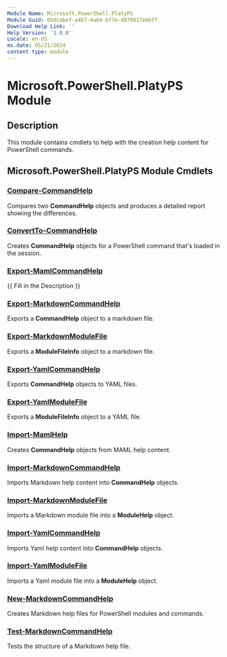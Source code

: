 ```yaml
---
Module Name: Microsoft.PowerShell.PlatyPS
Module Guid: 0bdcabef-a4b7-4a6d-bf7e-d879817ebbff
Download Help Link: ''
Help Version: '1.0.0'
Locale: en-US
ms.date: 05/21/2024
content type: module
---
```


# Microsoft.PowerShell.PlatyPS Module

## Description

This module contains cmdlets to help with the creation help content for PowerShell commands.

## Microsoft.PowerShell.PlatyPS Module Cmdlets

### [Compare-CommandHelp](Compare-CommandHelp.md)

Compares two **CommandHelp** objects and produces a detailed report showing the differences.

### [ConvertTo-CommandHelp](ConvertTo-CommandHelp.md)

Creates **CommandHelp** objects for a PowerShell command that's loaded in the session.

### [Export-MamlCommandHelp](Export-MamlCommandHelp.md)

{{ Fill in the Description }}

### [Export-MarkdownCommandHelp](Export-MarkdownCommandHelp.md)

Exports a **CommandHelp** object to a markdown file.

### [Export-MarkdownModuleFile](Export-MarkdownModuleFile.md)

Exports a **ModuleFileInfo** object to a markdown file.

### [Export-YamlCommandHelp](Export-YamlCommandHelp.md)

Exports **CommandHelp** objects to YAML files.

### [Export-YamlModuleFile](Export-YamlModuleFile.md)

Exports a **ModuleFileInfo** object to a YAML file.

### [Import-MamlHelp](Import-MamlHelp.md)

Creates **CommandHelp** objects from MAML help content.

### [Import-MarkdownCommandHelp](Import-MarkdownCommandHelp.md)

Imports Markdown help content into **CommandHelp** objects.

### [Import-MarkdownModuleFile](Import-MarkdownModuleFile.md)

Imports a Markdown module file into a **ModuleHelp** object.

### [Import-YamlCommandHelp](Import-YamlCommandHelp.md)

Imports Yaml help content into **CommandHelp** objects.

### [Import-YamlModuleFile](Import-YamlModuleFile.md)

Imports a Yaml module file into a **ModuleHelp** object.

### [New-MarkdownCommandHelp](New-MarkdownCommandHelp.md)

Creates Markdown help files for PowerShell modules and commands.

### [Test-MarkdownCommandHelp](Test-MarkdownCommandHelp.md)

Tests the structure of a Markdown help file.
